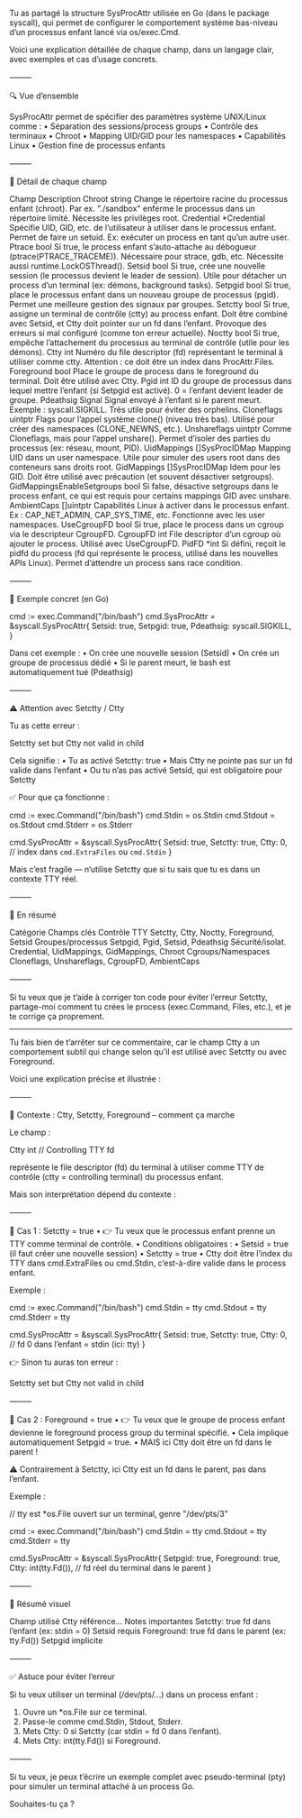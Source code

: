 Tu as partagé la structure SysProcAttr utilisée en Go (dans le package syscall), qui permet de configurer le comportement système bas-niveau d’un processus enfant lancé via os/exec.Cmd.

Voici une explication détaillée de chaque champ, dans un langage clair, avec exemples et cas d’usage concrets.

⸻

🔍 Vue d’ensemble

SysProcAttr permet de spécifier des paramètres système UNIX/Linux comme :
•	Séparation des sessions/process groups
•	Contrôle des terminaux
•	Chroot
•	Mapping UID/GID pour les namespaces
•	Capabilités Linux
•	Gestion fine de processus enfants

⸻

📘 Détail de chaque champ

Champ	Description
Chroot string	Change le répertoire racine du processus enfant (chroot). Par ex. "./sandbox" enferme le processus dans un répertoire limité. Nécessite les privilèges root.
Credential *Credential	Spécifie UID, GID, etc. de l’utilisateur à utiliser dans le processus enfant. Permet de faire un setuid. Ex: exécuter un process en tant qu’un autre user.
Ptrace bool	Si true, le process enfant s’auto-attache au débogueur (ptrace(PTRACE_TRACEME)). Nécessaire pour strace, gdb, etc. Nécessite aussi runtime.LockOSThread().
Setsid bool	Si true, crée une nouvelle session (le processus devient le leader de session). Utile pour détacher un process d’un terminal (ex: démons, background tasks).
Setpgid bool	Si true, place le processus enfant dans un nouveau groupe de processus (pgid). Permet une meilleure gestion des signaux par groupes.
Setctty bool	Si true, assigne un terminal de contrôle (ctty) au process enfant. Doit être combiné avec Setsid, et Ctty doit pointer sur un fd dans l’enfant. Provoque des erreurs si mal configuré (comme ton erreur actuelle).
Noctty bool	Si true, empêche l’attachement du processus au terminal de contrôle (utile pour les démons).
Ctty int	Numéro du file descriptor (fd) représentant le terminal à utiliser comme ctty. Attention : ce doit être un index dans ProcAttr.Files.
Foreground bool	Place le groupe de process dans le foreground du terminal. Doit être utilisé avec Ctty.
Pgid int	ID du groupe de processus dans lequel mettre l’enfant (si Setpgid est activé). 0 = l’enfant devient leader de groupe.
Pdeathsig Signal	Signal envoyé à l’enfant si le parent meurt. Exemple : syscall.SIGKILL. Très utile pour éviter des orphelins.
Cloneflags uintptr	Flags pour l’appel système clone() (niveau très bas). Utilisé pour créer des namespaces (CLONE_NEWNS, etc.).
Unshareflags uintptr	Comme Cloneflags, mais pour l’appel unshare(). Permet d’isoler des parties du processus (ex: réseau, mount, PID).
UidMappings []SysProcIDMap	Mapping UID dans un user namespace. Utile pour simuler des users root dans des conteneurs sans droits root.
GidMappings []SysProcIDMap	Idem pour les GID. Doit être utilisé avec précaution (et souvent désactiver setgroups).
GidMappingsEnableSetgroups bool	Si false, désactive setgroups dans le process enfant, ce qui est requis pour certains mappings GID avec unshare.
AmbientCaps []uintptr	Capabilités Linux à activer dans le processus enfant. Ex : CAP_NET_ADMIN, CAP_SYS_TIME, etc. Fonctionne avec les user namespaces.
UseCgroupFD bool	Si true, place le process dans un cgroup via le descripteur CgroupFD.
CgroupFD int	File descriptor d’un cgroup où ajouter le process. Utilisé avec UseCgroupFD.
PidFD *int	Si défini, reçoit le pidfd du process (fd qui représente le process, utilisé dans les nouvelles APIs Linux). Permet d’attendre un process sans race condition.


⸻

🧪 Exemple concret (en Go)

cmd := exec.Command("/bin/bash")
cmd.SysProcAttr = &syscall.SysProcAttr{
Setsid: true,
Setpgid: true,
Pdeathsig: syscall.SIGKILL,
}

Dans cet exemple :
•	On crée une nouvelle session (Setsid)
•	On crée un groupe de processus dédié
•	Si le parent meurt, le bash est automatiquement tué (Pdeathsig)

⸻

⚠️ Attention avec Setctty / Ctty

Tu as cette erreur :

Setctty set but Ctty not valid in child

Cela signifie :
•	Tu as activé Setctty: true
•	Mais Ctty ne pointe pas sur un fd valide dans l’enfant
•	Ou tu n’as pas activé Setsid, qui est obligatoire pour Setctty

✅ Pour que ça fonctionne :

cmd := exec.Command("/bin/bash")
cmd.Stdin = os.Stdin
cmd.Stdout = os.Stdout
cmd.Stderr = os.Stderr

cmd.SysProcAttr = &syscall.SysProcAttr{
Setsid: true,
Setctty: true,
Ctty: 0, // index dans `cmd.ExtraFiles` ou `cmd.Stdin`
}

Mais c’est fragile — n’utilise Setctty que si tu sais que tu es dans un contexte TTY réel.

⸻

🧵 En résumé

Catégorie	Champs clés
Contrôle TTY	Setctty, Ctty, Noctty, Foreground, Setsid
Groupes/processus	Setpgid, Pgid, Setsid, Pdeathsig
Sécurité/isolat.	Credential, UidMappings, GidMappings, Chroot
Cgroups/Namespaces	Cloneflags, Unshareflags, CgroupFD, AmbientCaps


⸻

Si tu veux que je t’aide à corriger ton code pour éviter l’erreur Setctty, partage-moi comment tu crées le process (exec.Command, Files, etc.), et je te corrige ça proprement.

----


Tu fais bien de t’arrêter sur ce commentaire, car le champ Ctty a un comportement subtil qui change selon qu’il est utilisé avec Setctty ou avec Foreground.

Voici une explication précise et illustrée :

⸻

🧠 Contexte : Ctty, Setctty, Foreground – comment ça marche

Le champ :

Ctty int // Controlling TTY fd

représente le file descriptor (fd) du terminal à utiliser comme TTY de contrôle (ctty = controlling terminal) du processus enfant.

Mais son interprétation dépend du contexte :

⸻

📌 Cas 1 : Setctty = true
•	👉 Tu veux que le processus enfant prenne un TTY comme terminal de contrôle.
•	Conditions obligatoires :
•	Setsid = true (il faut créer une nouvelle session)
•	Setctty = true
•	Ctty doit être l’index du TTY dans cmd.ExtraFiles ou cmd.Stdin, c’est-à-dire valide dans le process enfant.

Exemple :

cmd := exec.Command("/bin/bash")
cmd.Stdin = tty
cmd.Stdout = tty
cmd.Stderr = tty

cmd.SysProcAttr = &syscall.SysProcAttr{
Setsid:  true,
Setctty: true,
Ctty:    0, // fd 0 dans l’enfant = stdin (ici: tty)
}

👉 Sinon tu auras ton erreur :

Setctty set but Ctty not valid in child


⸻

📌 Cas 2 : Foreground = true
•	👉 Tu veux que le groupe de process enfant devienne le foreground process group du terminal spécifié.
•	Cela implique automatiquement Setpgid = true.
•	MAIS ici Ctty doit être un fd dans le parent !

⚠️ Contrairement à Setctty, ici Ctty est un fd dans le parent, pas dans l’enfant.

Exemple :

// tty est *os.File ouvert sur un terminal, genre "/dev/pts/3"

cmd := exec.Command("/bin/bash")
cmd.Stdin = tty
cmd.Stdout = tty
cmd.Stderr = tty

cmd.SysProcAttr = &syscall.SysProcAttr{
Setpgid:   true,
Foreground: true,
Ctty:      int(tty.Fd()), // fd réel du terminal dans le parent
}


⸻

🧪 Résumé visuel

Champ utilisé	Ctty référence…	Notes importantes
Setctty: true	fd dans l’enfant (ex: stdin = 0)	Setsid requis
Foreground: true	fd dans le parent (ex: tty.Fd())	Setpgid implicite


⸻

✅ Astuce pour éviter l’erreur

Si tu veux utiliser un terminal (/dev/pts/...) dans un process enfant :
1.	Ouvre un *os.File sur ce terminal.
2.	Passe-le comme cmd.Stdin, Stdout, Stderr.
3.	Mets Ctty: 0 si Setctty (car stdin = fd 0 dans l’enfant).
4.	Mets Ctty: int(tty.Fd()) si Foreground.

⸻

Si tu veux, je peux t’écrire un exemple complet avec pseudo-terminal (pty) pour simuler un terminal attaché à un process Go.

Souhaites-tu ça ?